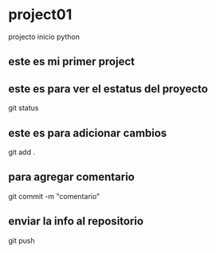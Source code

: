 # project01
projecto inicio python

## este es mi primer project
##  este es para ver el estatus del proyecto
git status 
## este es para adicionar cambios 
git add .
## para agregar comentario 
git commit -m "comentario"
## enviar la info al repositorio 
git push
